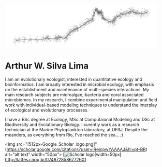 <img src="DoisIrmaos.png" alt="hi" class="inline"/>

# Arthur W. Silva Lima

I am an evolutionary ecologist, interested in quantitative ecology and bioinformatics. I am broadly interested in microbial ecology, with emphasis on the establishment and maintenance of multi-species interactions. My main research subjects are microalgae, bacteria and coral associated microbiomes. In my research, I combine experimental manipulation
and field work with individual-based modeling techniques to understand the interplay of ecological and evolutionary processes.

I have a BSc degree at Ecology, MSc at Computaional Modeling and DSc at Biodiversity and Evolutionary Biology. I curently work as a research technician at the Marine Phytoplankton laboratory, at UFRJ. Despite the meanders, as everything from Rio, I've reached the sea... ;)

<img src="[512px-Google_Scholar_logo.png]"(https://scholar.google.com/citations?user=IRempwYAAAAJ&hl=pt-BR) alt="alt text" width="50px">
[![Scholar logo]()|width=50px]
http://lattes.cnpq.br/0748728586772601
